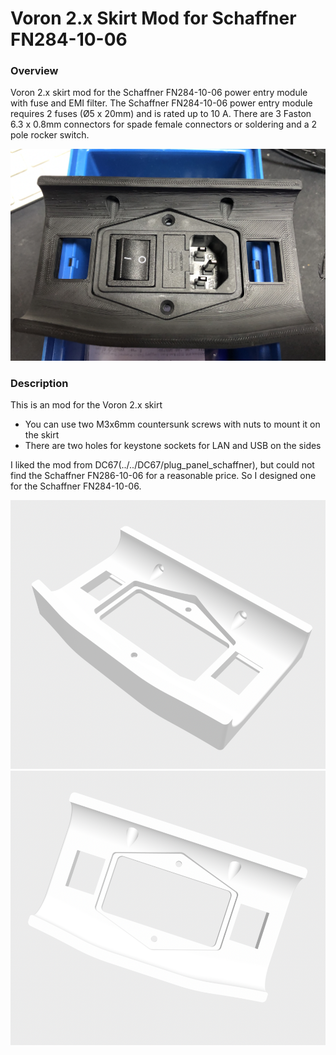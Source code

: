 # Voron 2.x Skirt Mod for Schaffner FN284-10-06

### Overview
Voron 2.x skirt mod for the Schaffner FN284-10-06 power entry module with fuse and EMI filter.
The Schaffner FN284-10-06 power entry module requires 2 fuses (Ø5 x 20mm) and is rated up to 10 A.
There are 3 Faston 6.3 x 0.8mm connectors for spade female connectors or soldering and a 2 pole rocker switch.


![Skirt Mod for Schaffner FN284-10-06](Screen_Shot_FN284_1.png)

### Description
This is an mod for the Voron 2.x skirt
* You can use two M3x6mm countersunk screws with nuts to mount it on the skirt
* There are two holes for keystone sockets for LAN and USB on the sides

I liked the mod from DC67(../../DC67/plug_panel_schaffner), but could not find the Schaffner FN286-10-06 for a reasonable price. So I designed one for the Schaffner FN284-10-06.


![Skirt Mod for Schaffner FN284-10-06 Render #1](Screen_Shot_FN284_2.png)
![Skirt Mod for Schaffner FN284-10-06 Render #2](Screen_Shot_FN284_3.png)
